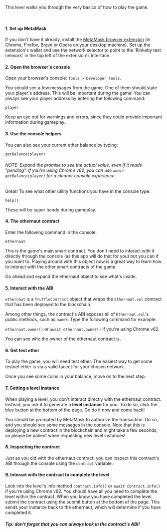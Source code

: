 This level walks you through the very basics of how to play the game.

&nbsp;
#### 1. Set up MetaMask
If you don't have it already, install the [MetaMask browser extension](https://metamask.io/) (in Chrome, Firefox, Brave or Opera on your desktop machine).
Set up the extension's wallet and use the network selector to point to the 'Rinkeby test network' in the top left of the extension's interface.

#### 2. Open the browser's console
Open your browser's console: `Tools > Developer Tools`.

You should see a few messages from the game. One of them should state your player's address. This will be important during the game! You can always see your player address by entering the following command: 

`player`

Keep an eye out for warnings and errors, since they could provide important information during gameplay.

#### 3. Use the console helpers

You can also see your current ether balance by typing:

`getBalance(player)`

###### NOTE: Expand the promise to see the actual value, even if it reads "pending". If you're using Chrome v62, you can use `await getBalance(player)` for a cleaner console experience.

Great! To see what other utility functions you have in the console type:

`help()`

These will be super handy during gameplay.

#### 4. The ethernaut contract
Enter the following command in the console:

`ethernaut`

This is the game's main smart contract. You don't need to interact with it directly through the console (as this app will do that for you) but you can if you want to. Playing around with this object now is a great way to learn how to interact with the other smart contracts of the game.

Go ahead and expand the ethernaut object to see what's inside.

#### 5. Interact with the ABI
`ethernaut` is a `TruffleContract` object that wraps the `Ethernaut.sol` contract that has been deployed to the blockchain.

Among other things, the contract's ABI exposes all of `Ethernaut.sol`'s public methods, such as `owner`. Type the following command for example:

`ethernaut.owner()` or `await ethernaut.owner()` if you're using Chrome v62.

You can see who the owner of the ethernaut contract is.

#### 6. Get test ether
To play the game, you will need test ether. The easiest way to get some testnet ether is via a valid faucet for your chosen network.

Once you see some coins in your balance, move on to the next step.

#### 7. Getting a level instance
When playing a level, you don't interact directly with the ethernaut contract. Instead, you ask it to generate a **level instance** for you. To do so, click the blue button at the bottom of the page. Go do it now and come back!

You should be prompted by MetaMask to authorize the transaction. Do so, and you should see some messages in the console. Note that this is deploying a new contract in the blockchain and might take a few seconds, so please be patient when requesting new level instances!

#### 8. Inspecting the contract
Just as you did with the ethernaut contract, you can inspect this contract's ABI through the console using the `contract` variable.

#### 9. Interact with the contract to complete the level
Look into the level's info method `contract.info()` or `await contract.info()` if you're using Chrome v62.
You should have all you need to complete the level within the contract.
When you know you have completed the level, submit the contract using the submit button at the bottom of the page.
This sends your instance back to the ethernaut, which will determine if you have completed it.


##### Tip: don't forget that you can always look in the contract's ABI!
